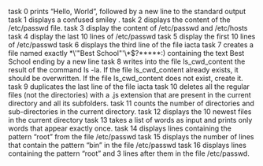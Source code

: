 task 0 prints “Hello, World”, followed by a new line to the standard output
task 1 displays a confused smiley .
task 2 displays the content of the /etc/passwd file.
task 3 display the content of /etc/passwd and /etc/hosts
task 4 display the last 10 lines of /etc/passwd
task 5 display the first 10 lines of /etc/passwd
task 6 displays the third line of the file iacta
task 7 creates a file named exactly \*\\'"Best School"\'\\*$\?\*\*\*\*\*:) containing the text Best School ending by a new line
task 8 writes into the file ls_cwd_content the result of the command ls -la. If the file ls_cwd_content already exists, it should be overwritten. If the file ls_cwd_content does not exist, create it.
task 9 duplicates the last line of the file iacta
task 10 deletes all the regular files (not the directories) with a .js extension that are present in the current directory and all its subfolders.
task 11 counts the number of directories and sub-directories in the current directory.
task 12 displays the 10 newest files in the current directory
task 13 takes a list of words as input and prints only words that appear exactly once.
task 14 displays lines containing the pattern “root” from the file /etc/passwd 
task 15 displays the number of lines that contain the pattern “bin” in the file /etc/passwd
task 16 displays lines containing the pattern “root” and 3 lines after them in the file /etc/passwd.
